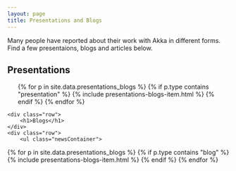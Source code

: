 ```yaml
---
layout: page
title: Presentations and Blogs
---
```


Many people have reported about their work with Akka in different forms. Find a few presentaions, blogs and articles below.

<section class="wrapper indexLatest">
    <div class="row">
        <h1>Presentations</h1>
    </div>
    <div class="row">
        <ul class="newsContainer">
{% for p in site.data.presentations_blogs %}
  {% if p.type contains "presentation" %}
    {% include presentations-blogs-item.html %}
  {% endif %}
{% endfor %}
        </ul>
    </div>

    <div class="row">
        <h1>Blogs</h1>
    </div>
    <div class="row">
        <ul class="newsContainer">
{% for p in site.data.presentations_blogs %}
  {% if p.type contains "blog" %}
    {% include presentations-blogs-item.html %}
  {% endif %}
{% endfor %}
        </ul>
    </div>

</section>
